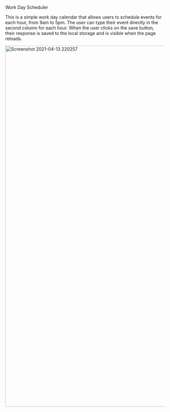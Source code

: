 Work Day Scheduler

This is a simple work day calendar that allows users to schedule events for each hour, from 9am to 5pm. The user can type their event directly in the second column for each hour. When the user clicks on the save button, their response is saved to the local storage and is visible when the page reloads.


<img width="1141" alt="Screenshot 2021-04-13 220257" src="https://user-images.githubusercontent.com/79679121/114643638-107b0780-9ca4-11eb-9901-010cd4b32832.png">
